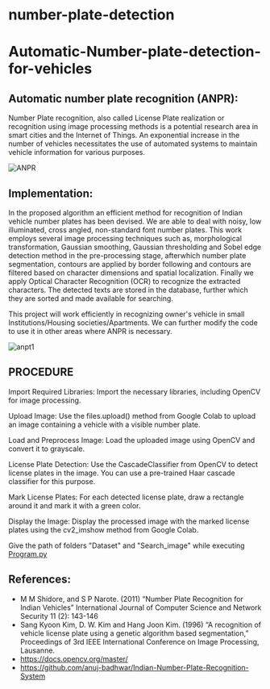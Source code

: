 # number-plate-detection
# Automatic-Number-plate-detection-for-vehicles


## Automatic number plate recognition (ANPR):
Number Plate recognition, also called License Plate realization or recognition using image processing methods is a potential research area in smart cities and the Internet of Things. An exponential increase in the number of vehicles necessitates the use of automated systems to maintain vehicle information for various purposes.


![ANPR](https://github.com/Ajay-mandadi/number-plate-/assets/166850848/87030859-d40a-47e7-a568-2c4e412d4dfe)

## Implementation: 
In the proposed algorithm an efficient method for recognition of Indian vehicle number plates has been devised. We are able to deal with noisy, low illuminated, cross angled, non-standard font number plates. This work employs several image processing techniques such as, morphological transformation, Gaussian smoothing, Gaussian thresholding and Sobel edge detection method in the pre-processing stage, afterwhich number plate segmentation, contours are applied by border following and contours are filtered based on character dimensions and spatial localization. Finally we apply Optical Character Recognition (OCR) to recognize the extracted characters. The detected texts are stored in the database, further which they are sorted and made available for searching. 

This project will work efficiently in recognizing owner's vehicle in small Institutions/Housing societies/Apartments. We can further modify the code to use it in other areas where ANPR is necessary. 

![anpt1](https://github.com/Ajay-mandadi/number-plate-/assets/166850848/3fc55834-63c4-4ec2-8771-2f6e816fe895)

## PROCEDURE
Import Required Libraries: Import the necessary libraries, including OpenCV for image processing.

Upload Image: Use the files.upload() method from Google Colab to upload an image containing a vehicle with a visible number plate.

Load and Preprocess Image: Load the uploaded image using OpenCV and convert it to grayscale.

License Plate Detection: Use the CascadeClassifier from OpenCV to detect license plates in the image. You can use a pre-trained Haar cascade classifier for this purpose.

Mark License Plates: For each detected license plate, draw a rectangle around it and mark it with a green color.

Display the Image: Display the processed image with the marked license plates using the cv2_imshow method from Google Colab.



Give the path of folders "Dataset" and "Search_image" while executing [Program.py](Program.py)
## References:
* M M Shidore, and S P Narote. (2011) “Number Plate Recognition for Indian Vehicles” International Journal of Computer Science and  Network Security 11 (2): 143-146 
* Sang Kyoon Kim, D. W. Kim and Hang Joon Kim. (1996) “A recognition of vehicle license plate using a genetic algorithm based segmentation,” Proceedings of 3rd IEEE International Conference on Image Processing, Lausanne. 
* https://docs.opencv.org/master/
* https://github.com/anuj-badhwar/Indian-Number-Plate-Recognition-System
